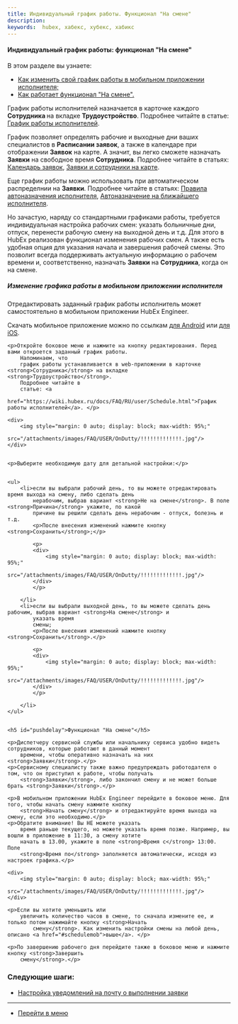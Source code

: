 ```yaml
---
title: Индивидуальный график работы. Функционал "На смене"
description:
keywords:  hubex, хабекс, хубекс, хабикс
---
```



#### Индивидуальный график работы: функционал "На смене"
В этом разделе вы узнаете:
<html>
<meta charset="utf-8">
<ul>
    <!-- <li><a href="#scheduleweb">Как изменить график сотрудника в web-приложении;</a></li>-->
    <li><a href="#schedulemob">Как изменить свой график работы в мобильном приложении исполнителя;</a></li>
    <li><a href="#ondutty">Как работает функционал "На смене".</a></li>
</ul>
</html>
<body>
<p>График работы исполнителей назначается в карточке каждого <strong>Сотрудника </strong>на вкладке <strong>Трудоустройство</strong>.
    Подробнее читайте в
    статье: <a
            href="https://wiki.hubex.ru/docs/FAQ/RU/user/Schedule.html">График работы исполнителей</a>.</p>
<p>График позволяет
    определять рабочие и выходные дни ваших специалистов в <strong>Расписании заявок</strong>, а также в календаре при
    отображении <strong>Заявок</strong>
    на карте. А значит,
    вы легко сможете назначать <strong>Заявки</strong> на свободное время <strong>Сотрудника</strong>. Подробнее читайте
    в
    статьях: <a
            href="https://wiki.hubex.ru/docs/FAQ/RU/user/Calendar.html">Календарь заявок</a>, <a
            href="https://wiki.hubex.ru/docs/FAQ/RU/user/TicketsOnMap.html">Заявки и сотрудники на карте</a>. </p>

<p>Еще график
    работы можно
    использовать при автоматическом распределнии на <strong>Заявки</strong>. Подробнее читайте в статьях: <a
            href="https://wiki.hubex.ru/docs/FAQ/RU/admin/RulesOfChoice.html">Правила автоназначения исполнителя</a>, <a
            href="https://wiki.hubex.ru/docs/FAQ/RU/user/RulesOfChoiceGEO.html">Автоназначение на ближайшего
        исполнителя</a>. </p>

<p>Но зачастую, наряду со стандартными графиками работы, требуется индивидуальная настройка рабочих смен: указать
    больничные дни, отпуск, перенести рабочую смену на выходной день и т.д. Для этого в HubEx реализован функционал
    изменения рабочих смен. А также есть удобная опция для указания начала и завершения рабочей смены. Это позволит
    всегда поддерживать актуальную информацию о рабочем времени и, соответственно, назначать <strong>Заявки</strong> на
    <strong>Сотрудника</strong>, когда
    он на смене. </p>

<!--Отредактировать смены можно как в web-приложении, так и в мобилньом приложении исполнителя. -->
<!--<h5 id="scheduleweb">Изменение графика работы в мобильном приложении исполнителя</h5>-->

<h5 id="schedulemob">Изменение графика работы в мобильном приложении исполнителя</h5>

<p>Отредактировать заданный график работы исполнитель может самостоятельно в мобильном приложении HubEx Engineer. </p>
<p>Скачать мобильное приложение можно по ссылкам <a
            href="https://play.google.com/store/apps/details?id=ru.hubex.engineer">для Android</a> или <a
            href="https://apps.apple.com/ru/app/hubex-%D0%B4%D0%BB%D1%8F-%D1%81%D0%B5%D1%80%D0%B2%D0%B8%D1%81%D0%BD%D0%BE%D0%B9-%D1%81%D0%BB%D1%83%D0%B6%D0%B1%D1%8B/id1386688688">для
    iOS</a>.</p>
 

    <p>Откройте боковое меню и нажмите на кнопку редактирования. Перед вами откроется заданный график работы.
        Напоминаем, что
        график работы устанавливается в web-приложении в карточке <strong>Сотрудника</strong> на вкладке <strong>Трудоустройство</strong>.
        Подробнее читайте в
        статье: <a
                href="https://wiki.hubex.ru/docs/FAQ/RU/user/Schedule.html">График работы исполнителей</a>. </p>

    <div>
        <img style="margin: 0 auto; display: block; max-width: 95%;"
             src="/attachments/images/FAQ/USER/OnDutty/!!!!!!!!!!!!!.jpg"/>
    </div>


    <p>Выберите необходимую дату для детальной настройки:</p>


    <ul>
        <li>если вы выбрали рабочий день, то вы можете отредактировать время выхода на смену, либо сделать день
            нерабочим, выбрав вариант <strong>Не на смене</strong>. В поле <strong>Причина</strong> укажите, по какой
            причине вы решили сделать день нерабочим - отпуск, болезнь и т.д.
            <p>После внесения изменений нажмите кнопку <strong>Сохранить</strong>;</p>

            <p>
            <div>
                <img style="margin: 0 auto; display: block; max-width: 95%;"
                     src="/attachments/images/FAQ/USER/OnDutty/!!!!!!!!!!!!!.jpg"/>
            </div>
            </p>

        </li>
        <li>если вы выбрали выходной день, то вы можете сделать день рабочим, выбрав вариант <strong>На смене</strong> и
            указать время
            смены;
            <p>После внесения изменений нажмите кнопку <strong>Сохранить</strong>.</p>

            <p>
            <div>
                <img style="margin: 0 auto; display: block; max-width: 95%;"
                     src="/attachments/images/FAQ/USER/OnDutty/!!!!!!!!!!!!!.jpg"/>
            </div>
            </p>

        </li>
    </ul>


    <h5 id="pushdelay">Функционал "На смене"</h5>

    <p>Диспетчеру сервисной службы или начальнику сервиса удобно видеть сотрудников, которые работают в данный момент
        времени, чтобы оперативно назначать на них <strong>Заявки</strong>.</p>
    <p>Сервисному специалисту также важно предупреждать работодателя о том, что он приступил к работе, чтобы получать
        <strong>Заявки</strong>, либо закончил смену и не может больше брать <strong>Заявки</strong>.</p>

    <p>В мобильном приложении HubEx Engineer перейдите в боковое меню. Для того, чтобы начать смену нажмите кнопку
        <strong>Начать смену</strong> и отредактируйте время выхода на смену, если это необходимо.</p>
    <p>Обратите внимание! Вы НЕ можете указать
        время раньше текущего, но можете указать время позже. Например, вы вошли в приложение в 11:30, а смену хотите
        начать в 13.00, укажите в поле <strong>Время с</strong> 13:00. Поле
        <strong>Время по</strong> заполняется автоматически, исходя из настроек графика.</p>

    <div>
        <img style="margin: 0 auto; display: block; max-width: 95%;"
             src="/attachments/images/FAQ/USER/OnDutty/!!!!!!!!!!!!!.jpg"/>
    </div>

    <p>Если вы хотите уменьшить или
        увеличить количество часов в смене, то сначала измените ее, и только потом нажимайте кнопку <strong>Начать
            смену</strong>. Как изменить настройки смены на любой день, описано <a href="#schedulemob">выше</a>. </p>

    <p>По завершению рабочего дня перейдите также в боковое меню и нажмите кнопку <strong>Завершить
        смену</strong>.</p>

</body>

### Следующие шаги:
- [Настройка уведомлений на почту о выполнении заявки](./HowToManageNotifications.md)


___
- [Перейти в меню](http://wiki.hubex.ru)
